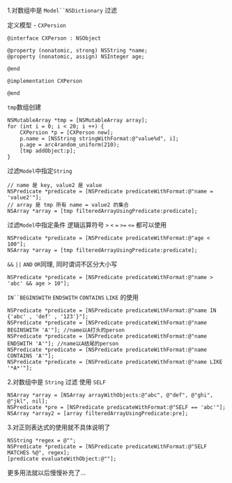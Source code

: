 <!-- ---
layout: post
title: Blogging Like a Hacker
--- -->


1.对数组中是 `Model``NSDictionary` 过滤 

定义模型 - `CXPersion`
```
@interface CXPerson : NSObject

@property (nonatomic, strong) NSString *name;
@property (nonatomic, assign) NSInteger age;

@end

@implementation CXPerson

@end
```

`tmp`数组创建
```
NSMutableArray *tmp = [NSMutableArray array];
for (int i = 0; i < 20; i ++) {
    CXPersion *p = [CXPerson new];
    p.name = [NSString stringWithFormat:@"value%d", i];
    p.age = arc4random_uniform(210);
    [tmp addObject:p];
}
```

过滤`Model`中指定`String`
```
// name 是 key, value2 是 value
NSPredicate *predicate = [NSPredicate predicateWithFormat:@"name = 'value2'"];
// array 是 tmp 所有 name = value2 的集合
NSArray *array = [tmp filteredArrayUsingPredicate:predicate];
```
过滤`Model`中指定条件
逻辑运算符号 `>` `<` `=` `>=` `<=` 都可以使用
```
NSPredicate *predicate = [NSPredicate predicateWithFormat:@"age < 100"];
NSArray *array = [tmp filteredArrayUsingPredicate:predicate];
```

`&&` `||` `AND` `OR`同理, 同时谓词不区分大小写
```
NSPredicate *predicate = [NSPredicate predicateWithFormat:@"name > 'abc' && age > 10"];
```

`IN``BEGINSWITH` `ENDSWITH` `CONTAINS` `LIKE` 的使用
```
NSPredicate *predicate = [NSPredicate predicateWithFormat:@"name IN {'abc' , 'def' , '123'}"];
NSPredicate *predicate = [NSPredicate predicateWithFormat:@"name BEGINSWITH 'A'"]; //name以A打头的person
NSPredicate *predicate = [NSPredicate predicateWithFormat:@"name ENDSWITH 'A'"]; //name以A结尾的person
NSPredicate *predicate = [NSPredicate predicateWithFormat:@"name CONTAINS 'A'"];
NSPredicate *predicate = [NSPredicate predicateWithFormat:@"name LIKE '*A*'"];
```

2.对数组中是 `String` 过滤 
使用 `SELF`
```
NSArray *array = [NSArray arrayWithObjects:@"abc", @"def", @"ghi", @"jkl", nil];
NSPredicate *pre = [NSPredicate predicateWithFormat:@"SELF == 'abc'"];
NSArray *array2 = [array filteredArrayUsingPredicate:pre];
```

3.对正则表达式的使用就不具体说明了
```
NSString *regex = @"";
NSPredicate *predicate = [NSPredicate predicateWithFormat:@"SELF MATCHES %@", regex];
[predicate evaluateWithObject:@""];
```

更多用法就以后慢慢补充了...







